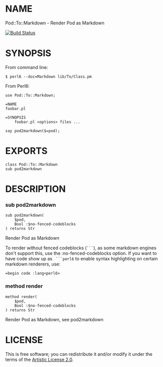 NAME
====

Pod::To::Markdown - Render Pod as Markdown

[![Build Status](https://travis-ci.org/softmoth/perl6-pod-to-markdown.svg?branch=master)](https://travis-ci.org/softmoth/perl6-pod-to-markdown)

SYNOPSIS
========

From command line:

    $ perl6 --doc=Markdown lib/To/Class.pm

From Perl6:

```perl6
use Pod::To::Markdown;

=NAME
foobar.pl

=SYNOPSIS
    foobar.pl <options> files ...

say pod2markdown($=pod);
```

EXPORTS
=======

    class Pod::To::Markdown
    sub pod2markdown

DESCRIPTION
===========



### sub pod2markdown

```
sub pod2markdown(
    $pod,
    Bool :$no-fenced-codeblocks
) returns Str
```

Render Pod as Markdown

To render without fenced codeblocks (```` ``` ````), as some markdown engines don't support this, use the :no-fenced-codeblocks option. If you want to have code show up as ```` ```perl6```` to enable syntax highlighting on certain markdown renderers, use:

    =begin code :lang<perl6>

### method render

```
method render(
    $pod,
    Bool :$no-fenced-codeblocks
) returns Str
```

Render Pod as Markdown, see pod2markdown

LICENSE
=======

This is free software; you can redistribute it and/or modify it under the terms of the [Artistic License 2.0](http://www.perlfoundation.org/artistic_license_2_0).
